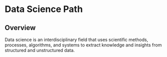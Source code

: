 # Data Science Path

## Overview
Data science is an interdisciplinary field that uses scientific methods, processes, algorithms, and systems to extract knowledge and insights from structured and unstructured data. 

